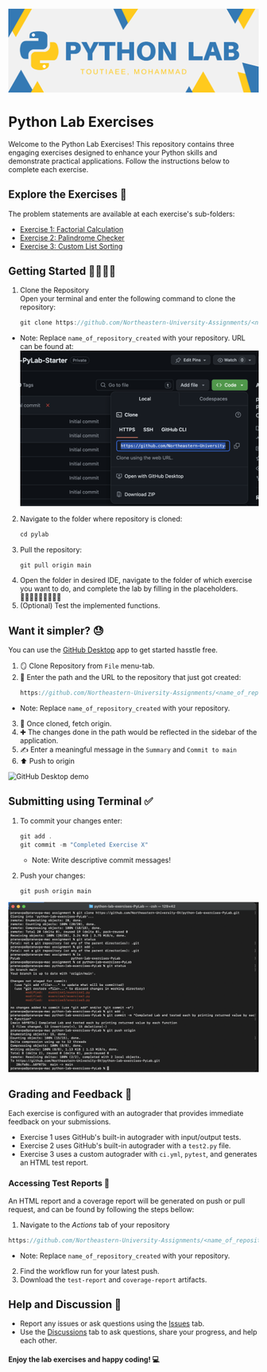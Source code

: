 
![Python Lab Exercises](./media/pyLab.png)

# Python Lab Exercises

Welcome to the Python Lab Exercises! This repository contains three engaging exercises designed to enhance your Python skills and demonstrate practical applications. Follow the instructions below to complete each exercise.

## Explore the Exercises 🔭
The problem statements are available at each exercise's sub-folders:  

* [Exercise 1: Factorial Calculation](https://github.com/Northeastern-University-Assignments/PyLab/tree/main/exercise1)  
* [Exercise 2: Palindrome Checker](https://github.com/Northeastern-University-Assignments/PyLab/tree/main/exercise2)  
* [Exercise 3: Custom List Sorting](https://github.com/Northeastern-University-Assignments/PyLab/tree/main/exercise3)

## Getting Started 🏃🏻‍♂️‍➡️

1. Clone the Repository  
 Open your terminal and enter the following command to clone the repository:
   ```jsx   
   git clone https://github.com/Northeastern-University-Assignments/<name_of_repository_created>.git
   ```
* Note: Replace `name_of_repository_created` with your repository. URL can be found at:  
![Python Lab Exercises](./media/git_clone_link.png)

2. Navigate to the folder where repository is cloned:
   ```jsx   
   cd pylab
   ```
3. Pull the repository:
   ```jsx
   git pull origin main
   ```
3. Open the folder in desired IDE, navigate to the folder of which exercise you want to do, and complete the lab by filling in the placeholders.  
🧑🏻‍💻🧑🏻‍💻🧑🏻‍💻
4. (Optional) Test the implemented functions.

## Want it simpler? 😓
You can use the [GitHub Desktop](https://desktop.github.com/) app to get started hasstle free.  
1. 🪞 Clone Repository from `File` menu-tab.
2. 🔗 Enter the path and the URL to the repository that just got created:
   ```jsx   
   https://github.com/Northeastern-University-Assignments/<name_of_repository_created>.git
   ```
* Note: Replace `name_of_repository_created` with your repository. 
3. 🔁 Once cloned, fetch origin.
4. ✚ The changes done in the path would be reflected in the sidebar of the application. 
5. ✍️ Enter a meaningful message in the `Summary` and `Commit to main`
6. ⬆️ Push to origin   

![GitHub Desktop demo](./media/GitHub_Desktop.gif)



## Submitting using Terminal ✅
1. To commit your changes enter:
   ```jsx
   git add .
   git commit -m "Completed Exercise X"
   ```
   * Note: Write descriptive commit messages!

2. Push your changes:
   ```jsx   
   git push origin main
   ```
   
![Terminal Snapshot](./media/terminal.png)


## Grading and Feedback 💯
Each exercise is configured with an autograder that provides immediate feedback on your submissions.
* Exercise 1 uses GitHub's built-in autograder with input/output tests.
* Exercise 2 uses GitHub's built-in autograder with a `test2.py` file.
* Exercise 3 uses a custom autograder with `ci.yml`, `pytest`, and generates an HTML test report.

### Accessing Test Reports 📑
An HTML report and a coverage report will be generated on push or pull request, and can be found by following the steps bellow:
1. Navigate to the *Actions* tab of your repository 
```jsx
https://github.com/Northeastern-University-Assignments/<name_of_repository_created>/actions
```
* Note: Replace `name_of_repository_created` with your repository.  
2. Find the workflow run for your latest push.
3. Download the `test-report` and `coverage-report` artifacts.

## Help and Discussion 🤔
* Report any issues or ask questions using the [Issues](https://github.com/Northeastern-University-Assignments/PyLab/issues) tab.
* Use the [Discussions](https://github.com/Northeastern-University-Assignments/PyLab/discussions) tab to ask questions, share your progress, and help each other.

#### Enjoy the lab exercises and happy coding! 💻